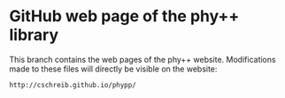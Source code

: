 GitHub web page of the phy++ library
====================================

This branch contains the web pages of the phy++ website.
Modifications made to these files will directly be visible
on the website:

    http://cschreib.github.io/phypp/
